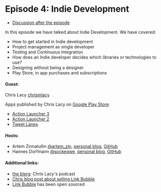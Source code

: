 # Episode 4: Indie Development

 - [Discussion after the episode](https://github.com/artem-zinnatullin/TheContext-Podcast/issues/36)


In this episode we have talked about Indie Development. We have covered:

 - How to get started in Indie development
 - Project management as single developer
 - Testing and Continuous Integration
 - How does an Indie developer decides which libraries or technologies to use?
 - Designing without being a designer
 - Play Store, in app purchases and subscriptions

#### Guest:

Chris Lacy [chrismlacy](https://twitter.com/chrismlacy)

Apps published by Chris Lacy on [Google Play Store](
https://play.google.com/store/apps/developer?id=Chris+Lacy):
 - [Action Launcher 3](https://play.google.com/store/apps/details?id=com.actionlauncher.playstore)
 - [Action Launcher 2](https://play.google.com/store/apps/details?id=com.chrislacy.actionlauncher.pro)
 - [Tweet Lanes](https://play.google.com/store/apps/details?id=com.tweetlanes.android)


#### Hosts:

  - Artem Zinnatullin [@artem_zin](https://twitter.com/artem_zin), [personal blog](http://artemzin.com), [GitHub](https://github.com/artem-zinnatullin)
  - Hannes Dorfmann [@sockeqwe](https://twitter.com/sockeqwe), [personal blog](http://hannesdorfmann.com), [GitHub](https://github.com/sockeqwe)
  
#### Additional links:

 - [the blerg](http://theblerg.net/): Chris Lacy's podcast
 - [Chris blog post about selling Link Bubble](http://theblerg.net/post/2015/08/05/ive-sold-link-bubble-tappath-and-all-related-assets)
 - [Link Bubble](https://github.com/brave/browser-android) has been open sourced
